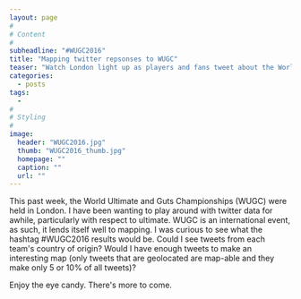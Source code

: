```yaml
---
layout: page
#
# Content
#
subheadline: "#WUGC2016"
title: "Mapping twitter repsonses to WUGC"
teaser: "Watch London light up as players and fans tweet about the World Ultimate & Guts Championships"
categories:
  - posts
tags:
  - 
#
# Styling
#
image:
  header: "WUGC2016.jpg"
  thumb: "WUGC2016_thumb.jpg"
  homepage: ""
  caption: ""
  url: ""
---
```




 [1]: #
 [2]: #
 [3]: #
 [4]: #
 [5]: #
 [6]: #
 [7]: #
 [8]: #
 [9]: #
 [10]: #

This past week, the World Ultimate and Guts Championships (WUGC) were held in London. I have been wanting to play around with twitter data for awhile, particularly with respect to ultimate. WUGC is an international event, as such, it lends itself well to mapping. I was curious to see what the hashtag #WUGC2016 results would be. Could I see tweets from each team's country of origin? Would I have enough tweets to make an interesting map (only tweets that are geolocated are map-able and they make only 5 or 10% of all tweets)?

Enjoy the eye candy. There's more to come.
